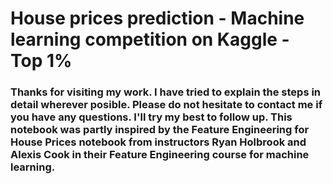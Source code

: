 # House prices prediction - Machine learning competition on Kaggle - Top 1% 
### Thanks for visiting my work. I have tried to explain the steps in detail wherever posible. Please do not hesitate to contact me if you have any questions. I'll try my best to follow up. This notebook was partly inspired by the Feature Engineering for House Prices notebook from instructors Ryan Holbrook and Alexis Cook in their Feature Engineering course for machine learning.

